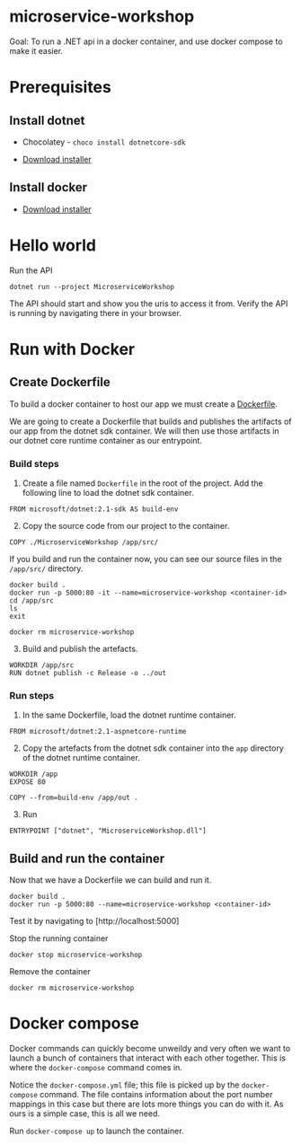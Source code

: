# microservice-workshop

Goal: To run a .NET api in a docker container, and use docker compose to make it easier.


# Prerequisites

## Install dotnet

- Chocolatey - `choco install dotnetcore-sdk`

- [Download installer](https://www.microsoft.com/net/download)


## Install docker

- [Download installer](https://www.docker.com/products/docker-desktop)


# Hello world
Run the API
```
dotnet run --project MicroserviceWorkshop
```
The API should start and show you the uris to access it from. Verify the API is running by navigating there in your browser.


# Run with Docker

## Create Dockerfile

To build a docker container to host our app we must create a [Dockerfile](https://docs.docker.com/engine/reference/builder/).

We are going to create a Dockerfile that builds and publishes the artifacts of our app from the dotnet sdk container. We will then use those artifacts in our dotnet core runtime container as our entrypoint.

### Build steps

1. Create a file named `Dockerfile` in the root of the project. Add the following line to load the dotnet sdk container.
```
FROM microsoft/dotnet:2.1-sdk AS build-env
```

2. Copy the source code from our project to the container.
```
COPY ./MicroserviceWorkshop /app/src/
```

If you build and run the container now, you can see our source files in the `/app/src/` directory.
```
docker build .
docker run -p 5000:80 -it --name=microservice-workshop <container-id>
cd /app/src
ls
exit

docker rm microservice-workshop
```

3. Build and publish the artefacts.
```
WORKDIR /app/src
RUN dotnet publish -c Release -o ../out
```

### Run steps

1. In the same Dockerfile, load the dotnet runtime container.
```
FROM microsoft/dotnet:2.1-aspnetcore-runtime
```

2. Copy the artefacts from the dotnet sdk container into the `app` directory of the dotnet runtime container.
```
WORKDIR /app
EXPOSE 80

COPY --from=build-env /app/out .
```

3. Run
```
ENTRYPOINT ["dotnet", "MicroserviceWorkshop.dll"]
```

## Build and run the container

Now that we have a Dockerfile we can build and run it.
```
docker build .
docker run -p 5000:80 --name=microservice-workshop <container-id>
```

Test it by navigating to [http://localhost:5000]

Stop the running container
```
docker stop microservice-workshop
```

Remove the container
```
docker rm microservice-workshop
```

# Docker compose

Docker commands can quickly become unweildy and very often we want to launch a bunch of containers that interact with each other together. This is where the `docker-compose` command comes in.

Notice the `docker-compose.yml` file; this file is picked up by the `docker-compose` command. The file contains information about the port number mappings in this case but there are lots more things you can do with it. As ours is a simple case, this is all we need.

Run `docker-compose up` to launch the container.